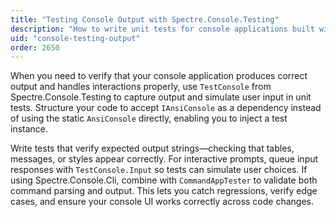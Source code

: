 ```yaml
---
title: "Testing Console Output with Spectre.Console.Testing"
description: "How to write unit tests for console applications built with Spectre.Console"
uid: "console-testing-output"
order: 2650
---
```


When you need to verify that your console application produces correct output and handles interactions properly, use `TestConsole` from Spectre.Console.Testing to capture output and simulate user input in unit tests. Structure your code to accept `IAnsiConsole` as a dependency instead of using the static `AnsiConsole` directly, enabling you to inject a test instance.

Write tests that verify expected output strings—checking that tables, messages, or styles appear correctly. For interactive prompts, queue input responses with `TestConsole.Input` so tests can simulate user choices. If using Spectre.Console.Cli, combine with `CommandAppTester` to validate both command parsing and output. This lets you catch regressions, verify edge cases, and ensure your console UI works correctly across code changes.